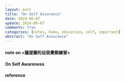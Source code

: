 ```yaml
---
layout: post
title: "On Self Assurance"
date: 2024-06-07
update: 2024-09-07
comments: true
categories: [notes, home, education, self, important]
abstract: "On Self Assurance"
---
```


#### note on <薩提爾的自我覺察練習>

#### On Self Awareness

#### reference
